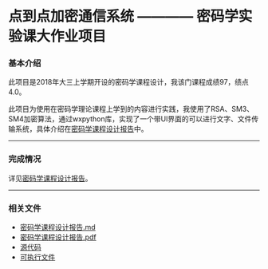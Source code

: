 # 点到点加密通信系统 ———— 密码学实验课大作业项目

### 基本介绍
此项目是2018年大三上学期开设的密码学课程设计，我该门课程成绩97，绩点4.0。

此项目为使用在密码学理论课程上学到的内容进行实践，我使用了RSA、SM3、SM4加密算法，通过wxpython库，实现了一个带UI界面的可以进行文字、文件传输系统，具体介绍在[密码学课程设计报告](./密码学课程设计报告.md)中。

***
### 完成情况

详见[密码学课程设计报告](./密码学课程设计报告.md)。

***
### 相关文件
- [密码学课程设计报告.md](./密码学课程设计报告.md) 
- [密码学课程设计报告.pdf](./密码学课程设计报告.pdf)
- [源代码](./src/)
- [可执行文件](./bin/)
